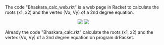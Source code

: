 The code "Bhaskara_calc_web.rkt" is a web page in Racket to calculate the roots (x1, x2) and the vertex (Vx, Vy) of a 2nd degree equation.

<p align="center">
  <img src="https://user-images.githubusercontent.com/31596001/57741146-bde8d900-7691-11e9-93e2-f4bc54e53b77.png">
  <img src="https://user-images.githubusercontent.com/31596001/57741149-c50fe700-7691-11e9-9cef-3f9adcb8b83c.png">
</p>

Already the code "Bhaskara_calc.rkt" calculate the roots (x1, x2) and the vertex (Vx, Vy) of a 2nd degree equation on program drRacket.
